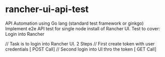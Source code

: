 # rancher-ui-api-test

API Automation using Go lang (standard test framework or ginkgo)
Implement e2e API test for single node install of Rancher UI.
Test to cover: Login into Rancher

// Task is to login into Rancher UI. 2 Steps
// First create token with user credentials [ POST Call]
// Second login into UI thro the token [ GET Call]
